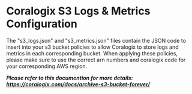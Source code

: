 # Coralogix S3 Logs & Metrics Configuration
The "s3_logs.json" and "s3_metrics.json" files contain the JSON code to insert into your s3 bucket policies to allow Coralogix to store logs and metrics in each corresponding bucket. When applying these policies, please make sure to use the correct arn numbers and coralogix code for your corresponding AWS region. 

***Please refer to this documention for more details: https://coralogix.com/docs/archive-s3-bucket-forever/***


